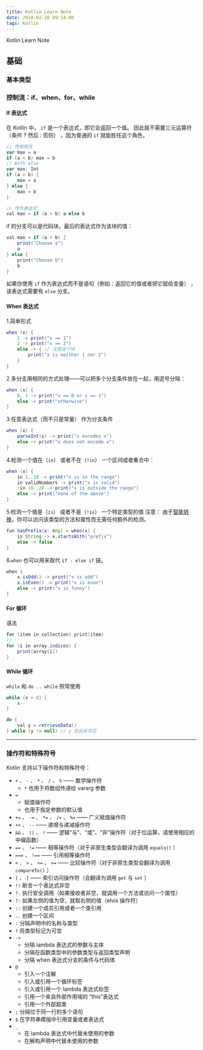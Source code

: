 ```yaml
---
title: Kotlin Learn Note
date: 2018-02-28 09:14:00
tags: Kotlin
---
```

Kotlin Learn Note
<!--more-->
## 基础
### 基本类型

### 控制流：if、when、for、while
#### If 表达式
在 Kotlin 中， `if` 是一个表达式，即它会返回一个值。 因此就不需要三元运算符（条件 ? 然后 : 否则） ，因为普通的 `if` 就能胜任这个角色。
```groovy
// 传统用法
var max = a
if (a < b) max = b
// With else
var max: Int
if (a > b) {
	max = a
} else {
	max = b
}

// 作为表达式
val max = if (a > b) a else b
```

if 的分支可以是代码块，最后的表达式作为该块的值：
```java
val max = if (a > b) {
	print("Choose a")
	a
} else {
	print("Choose b")
	b
}
```
如果你使用 `if` 作为表达式而不是语句（例如：返回它的值或者把它赋给变量） ，该表达式需要有 `else` 分支。

#### When 表达式
1.简单形式
```java
when (x) {
    1 -> print("x == 1")
    2 -> print("x == 2")
    else -> { // 注意这个块
    	print("x is neither 1 nor 2")
    }
}
```

2.多分支用相同的方式处理——可以把多个分支条件放在一起，用逗号分隔：
```java
when (x) {
    0, 1 -> print("x == 0 or x == 1")
    else -> print("otherwise")
}
```

3.任意表达式（而不只是常量） 作为分支条件
```java
when (x) {
    parseInt(s) -> print("s encodes x")
    else -> print("s does not encode x")
}
```

4.检测一个值在（`in`） 或者不在（`!in`） 一个区间或者集合中：
```java
when (x) {
    in 1..10 -> print("x is in the range")
    in validNumbers -> print("x is valid")
    !in 10..20 -> print("x is outside the range")
    else -> print("none of the above")
}
```

5.检测一个值是（`is`） 或者不是（`!is`） 一个特定类型的值
注意： 由于[智能转换](http://)，你可以访问该类型的方法和属性而无需任何额外的检测。
```java
fun hasPrefix(x: Any) = when(x) {
    is String -> x.startsWith("prefix")
    else -> false
}
```

6.`when` 也可以用来取代 `if - else if` 链。
```java
when {
    x.isOdd() -> print("x is odd")
    x.isEven() -> print("x is even")
    else -> print("x is funny")
}
```

#### For 循环
语法
```java
for (item in collection) print(item)
//
for (i in array.indices) {
	print(array[i])
}
```

#### While 循环
`while` 和 `do .. while` 照常使用
```java
while (x > 0) {
	x--
}

do {
	val y = retrieveData()
} while (y != null) // y 在此处可见
```

---
### 操作符和特殊符号
Kotlin 支持以下操作符和特殊符号：
- `+` 、 `-` 、 `*` 、 `/` 、 `%` —— 数学操作符
 	- `*` 也用于将数组传递给 vararg 参数
- `=`
	- 赋值操作符
	- 也用于指定参数的默认值
- `+=` 、 `-=` 、 `*=` 、 `/=` 、 `%=` —— 广义赋值操作符
- `++` 、 `--` —— 递增与递减操作符
- `&&` 、 `||` 、 `!` —— 逻辑“与”、“或”、“非”操作符（对于位运算，请使用相应的中缀函数）
- `==` 、 `!=` —— 相等操作符（对于非原生类型会翻译为调用 `equals()` ）
- `===` 、 `!==` —— 引用相等操作符
- `<` 、 `>` 、 `<=` 、 `>=` —— 比较操作符（对于非原生类型会翻译为调用 `compareTo()` ）
- `[` 、 `]` —— 索引访问操作符（会翻译为调用 `get` 与 `set` ）
- `!!` 断言一个表达式非空
- `?.` 执行安全调用（如果接收者非空，就调用一个方法或访问一个属性）
- `?:` 如果左侧的值为空，就取右侧的值（elvis 操作符）
- `::` 创建一个成员引用或者一个类引用
- `..` 创建一个区间
- `:` 分隔声明中的名称与类型
- `?` 将类型标记为可空
- `->`
	- 分隔 lambda 表达式的参数与主体
	- 分隔在函数类型中的参数类型与返回类型声明
	- 分隔 when 表达式分支的条件与代码体
- `@`
	- 引入一个注解
	- 引入或引用一个循环标签
	- 引入或引用一个 lambda 表达式标签
	- 引用一个来自外部作用域的 “this”表达式
	- 引用一个外部超类
- `;` 分隔位于同一行的多个语句
- `$` 在字符串模版中引用变量或者表达式
- `_`
	- 在 lambda 表达式中代替未使用的参数
	- 在解构声明中代替未使用的参数


